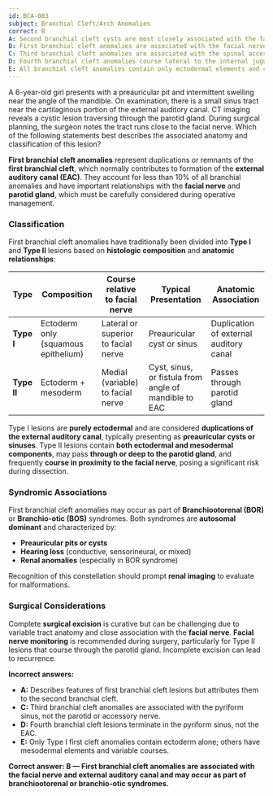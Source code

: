 ```yaml
---
id: BCA-003
subject: Branchial Cleft/Arch Anomalies
correct: B
A: Second branchial cleft cysts are most closely associated with the facial nerve and external auditory canal.
B: First branchial cleft anomalies are associated with the facial nerve and external auditory canal and may be part of branchiootorenal syndrome.
C: Third branchial cleft anomalies are associated with the spinal accessory nerve and parotid duct.
D: Fourth branchial cleft anomalies course lateral to the internal jugular vein and terminate in the external auditory canal.
E: All branchial cleft anomalies contain only ectodermal elements and course lateral to the carotid artery.
---
```


A 6-year-old girl presents with a preauricular pit and intermittent swelling near the angle of the mandible. On examination, there is a small sinus tract near the cartilaginous portion of the external auditory canal. CT imaging reveals a cystic lesion traversing through the parotid gland. During surgical planning, the surgeon notes the tract runs close to the facial nerve. Which of the following statements best describes the associated anatomy and classification of this lesion?

<!-- EXPLANATION -->

**First branchial cleft anomalies** represent duplications or remnants of the **first branchial cleft**, which normally contributes to formation of the **external auditory canal (EAC)**. They account for less than 10% of all branchial anomalies and have important relationships with the **facial nerve** and **parotid gland**, which must be carefully considered during operative management.

### Classification
First branchial cleft anomalies have traditionally been divided into **Type I** and **Type II** lesions based on **histologic composition** and **anatomic relationships**:

| **Type** | **Composition** | **Course relative to facial nerve** | **Typical Presentation** | **Anatomic Association** |
|-----------|-----------------|--------------------------------------|---------------------------|---------------------------|
| **Type I** | Ectoderm only (squamous epithelium) | Lateral or superior to facial nerve | Preauricular cyst or sinus | Duplication of external auditory canal |
| **Type II** | Ectoderm + mesoderm | Medial (variable) to facial nerve | Cyst, sinus, or fistula from angle of mandible to EAC | Passes through parotid gland |

Type I lesions are **purely ectodermal** and are considered **duplications of the external auditory canal**, typically presenting as **preauricular cysts or sinuses**. Type II lesions contain **both ectodermal and mesodermal components**, may pass **through or deep to the parotid gland**, and frequently **course in proximity to the facial nerve**, posing a significant risk during dissection.

### Syndromic Associations
First branchial cleft anomalies may occur as part of **Branchiootorenal (BOR)** or **Branchio-otic (BOS)** syndromes. Both syndromes are **autosomal dominant** and characterized by:
- **Preauricular pits or cysts**
- **Hearing loss** (conductive, sensorineural, or mixed)
- **Renal anomalies** (especially in BOR syndrome)

Recognition of this constellation should prompt **renal imaging** to evaluate for malformations.

### Surgical Considerations
Complete **surgical excision** is curative but can be challenging due to variable tract anatomy and close association with the **facial nerve**. **Facial nerve monitoring** is recommended during surgery, particularly for Type II lesions that course through the parotid gland. Incomplete excision can lead to recurrence.

**Incorrect answers:**
- **A:** Describes features of first branchial cleft lesions but attributes them to the second branchial cleft.  
- **C:** Third branchial cleft anomalies are associated with the pyriform sinus, not the parotid or accessory nerve.  
- **D:** Fourth branchial cleft lesions terminate in the pyriform sinus, not the EAC.  
- **E:** Only Type I first cleft anomalies contain ectoderm alone; others have mesodermal elements and variable courses.

**Correct answer: B — First branchial cleft anomalies are associated with the facial nerve and external auditory canal and may occur as part of branchiootorenal or branchio-otic syndromes.**
